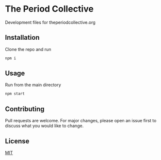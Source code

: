 # The Period Collective

Development files for theperiodcollective.org

## Installation

Clone the repo and run

```bash
npm i
```

## Usage
Run from the main directory

```bash
npm start

```

## Contributing

Pull requests are welcome. For major changes, please open an issue first
to discuss what you would like to change.


## License

[MIT](https://choosealicense.com/licenses/mit/)
